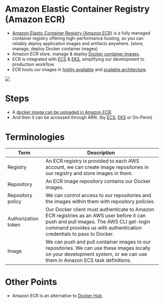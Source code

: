 # Amazon Elastic Container Registry (Amazon ECR)
- [Amazon Elastic Container Registry (Amazon ECR)](https://aws.amazon.com/ecr/) is a fully managed container registry offering high-performance hosting, so you can reliably deploy application images and artifacts anywhere. (store, manage, deploy Docker container images)
- Amazon ECR store, manage & deploy [Docker container images](https://github.com/Anshul619/HLD-System-Designs/blob/main/9_Container&Orchestration/Docker/Readme.md).
- ECR is integrated with [ECS](../2_Compute) & [EKS](AmazonEKS.md), simplifying our development to production workflow.
- ECR hosts our images in [highly available](https://github.com/Anshul619/HLD-System-Designs/blob/main/5_HighAvailability/Readme.md) and [scalable architecture](https://github.com/Anshul619/HLD-System-Designs/blob/main/4_Scalability).

![](https://play.whizlabs.com/frontend/web/media/task_id_199/ecr_lab.png)

# Steps
- A [docker image can be uploaded in Amazon ECR](https://docs.aws.amazon.com/AmazonECR/latest/userguide/docker-push-ecr-image.html).
- And then it can be accessed through ARN. (by [ECS](../2_Compute), [EKS](AmazonEKS.md) or On-Perm)

# Terminologies

| Term                | Description                                                                                                                 |
|---------------------|-----------------------------------------------------------------------------------------------------------------------------|
| Registry            | An ECR registry is provided to each AWS account, we can create image repositories in our registry and store images in them. |
| Repository          | An ECR image repository contains our Docker images.                                                                                                                            |
| Repository policy   | We can control access to our repositories and the images within them with repository policies.                                                                                                                            |
| Authorization token | Our Docker client must authenticate to Amazon ECR registries as an AWS user before it can push and pull images. The AWS CLI get-login command provides us with authentication credentials to pass to Docker.                                                                                                                            |
| Image               | We can push and pull container images to our repositories. We can use these images locally on your development system, or we can use them in Amazon ECS task definitions.                                                                                                                                                                                                                                                                                                                                        |

# Other Points
- Amazon ECR is an alternative to [Docker Hub](https://hub.docker.com/).
